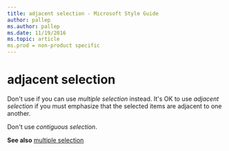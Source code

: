 ```yaml
---
title: adjacent selection - Microsoft Style Guide
author: pallep
ms.author: pallep
ms.date: 11/19/2016
ms.topic: article
ms.prod = non-product specific
---
```


# adjacent selection

Don't use if you can use *multiple selection* instead. It's OK to use *adjacent selection* if you must emphasize that the selected items are adjacent to one another.

Don't use *contiguous selection*.

**See also** [multiple selection](/style-guide/a-z-word-list-term-collections/m/multiple-selection)
